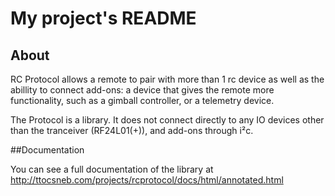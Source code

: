 # My project's README

## About

RC Protocol allows a remote to pair with more than 1 rc device as well as the abillity to connect add-ons: a device that gives the remote more functionality, such as a gimball controller, or a telemetry device.

The Protocol is a library. It does not connect directly to any IO devices other than the tranceiver (RF24L01(+)), and add-ons through i²c.

##Documentation

You can see a full documentation of the library at http://ttocsneb.com/projects/rcprotocol/docs/html/annotated.html
